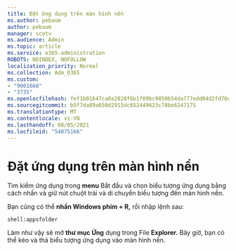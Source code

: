 ```yaml
---
title: Đặt ứng dụng trên màn hình nền
ms.author: pebaum
author: pebaum
manager: scotv
ms.audience: Admin
ms.topic: article
ms.service: o365-administration
ROBOTS: NOINDEX, NOFOLLOW
localization_priority: Normal
ms.collection: Adm_O365
ms.custom:
- "9001668"
- "3735"
ms.openlocfilehash: fef1b01647ca0a2828f6b1f09bc9850b54da777edd04d2fd76e6c79579fbefcc
ms.sourcegitcommit: b5f7da89a650d2915dc652449623c78be6247175
ms.translationtype: MT
ms.contentlocale: vi-VN
ms.lasthandoff: 08/05/2021
ms.locfileid: "54075166"
---
```

# <a name="put-apps-on-the-desktop"></a>Đặt ứng dụng trên màn hình nền

Tìm kiếm ứng dụng trong **menu** Bắt đầu và chọn biểu tượng ứng dụng bằng cách nhấn và giữ nút chuột trái và di chuyển biểu tượng đến màn hình nền.

Bạn cũng có thể **nhấn Windows phím + R,** rồi nhập lệnh sau:

`shell:appsfolder`

Làm như vậy sẽ mở **thư mục Ứng** dụng trong File **Explorer.** Bây giờ, bạn có thể kéo và thả biểu tượng ứng dụng vào màn hình nền.
